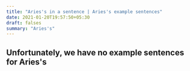 ```yaml
---
title: "Aries's in a sentence | Aries's example sentences"
date: 2021-01-20T19:57:50+05:30
draft: falses
summary: "Aries's"
---
```

## Unfortunately, we have no example sentences for Aries's                 
